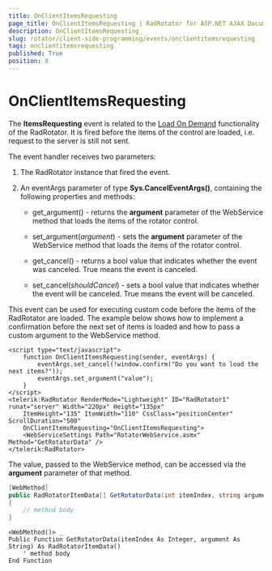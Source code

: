 ```yaml
---
title: OnClientItemsRequesting
page_title: OnClientItemsRequesting | RadRotator for ASP.NET AJAX Documentation
description: OnClientItemsRequesting
slug: rotator/client-side-programming/events/onclientitemsrequesting
tags: onclientitemsrequesting
published: True
position: 8
---
```


# OnClientItemsRequesting

The **ItemsRequesting** event is related to the [Load On Demand](https://demos.telerik.com/aspnet-ajax/rotator/examples/loadondemand/defaultcs.aspx) functionality of the RadRotator. It is fired before the items of the control are loaded, i.e. request to the server is still not sent.

The event handler receives two parameters:

1. The RadRotator instance that fired the event.

1. An eventArgs parameter of type **Sys.CancelEventArgs()**, containing the following properties and methods:

	* get_argument() - returns the **argument** parameter of the WebService method that loads the items of the rotator control.

	* set_argument(*argument*) - sets the **argument** parameter of the WebService method that loads the items of the rotator control.

	* get_cancel() - returns a bool value that indicates whether the event was canceled. True means the event is canceled.

	* set_cancel(*shouldCancel*) - sets a bool value that indicates whether the event will be canceled. True means the event will be canceled.

This event can be used for executing custom code before the items of the RadRotator are loaded. The example below shows how to implement a confirmation before the next set of items is loaded and how to pass a custom argument to the WebService method.

````ASP.NET
<script type="text/javascript">
	function OnClientItemsRequesting(sender, eventArgs) {
		eventArgs.set_cancel(!window.confirm("Do you want to load the next items?"));
		eventArgs.set_argument("value");
	}
</script>
<telerik:RadRotator RenderMode="Lightweight" ID="RadRotator1" runat="server" Width="220px" Height="135px"
	ItemHeight="135" ItemWidth="110" CssClass="positionCenter" ScrollDuration="500"
	OnClientItemsRequesting="OnClientItemsRequesting">
	<WebServiceSettings Path="RotatorWebService.asmx" Method="GetRotatorData" />
</telerik:RadRotator>
````

The value, passed to the WebService method, can be accessed via the **argument** parameter of that method.

````C#
[WebMethod]
public RadRotatorItemData[] GetRotatorData(int itemIndex, string argument)
{
	// method body
}
````
````VB
<WebMethod()> _
Public Function GetRotatorData(itemIndex As Integer, argument As String) As RadRotatorItemData()
	' method body
End Function
````


